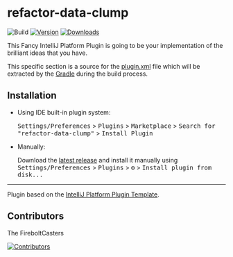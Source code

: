 # refactor-data-clump

![Build](https://github.com/FireboltCasters/refactor-data-clump/workflows/Build/badge.svg)
[![Version](https://img.shields.io/jetbrains/plugin/v/com.github.nilsbaumgartner1994.refactordataclump.svg)](https://plugins.jetbrains.com/plugin/com.github.nilsbaumgartner1994.refactordataclump)
[![Downloads](https://img.shields.io/jetbrains/plugin/d/com.github.nilsbaumgartner1994.refactordataclump.svg)](https://plugins.jetbrains.com/plugin/com.github.nilsbaumgartner1994.refactordataclump)

<!-- Do not remove the description -->
<!-- Plugin description -->
This Fancy IntelliJ Platform Plugin is going to be your implementation of the brilliant ideas that you have.

This specific section is a source for the [plugin.xml](/src/main/resources/META-INF/plugin.xml) file which will be extracted by the [Gradle](/build.gradle.kts) during the build process.

<!-- Plugin description end -->

## Installation

- Using IDE built-in plugin system:
  
  <kbd>Settings/Preferences</kbd> > <kbd>Plugins</kbd> > <kbd>Marketplace</kbd> > <kbd>Search for "refactor-data-clump"</kbd> >
  <kbd>Install Plugin</kbd>
  
- Manually:

  Download the [latest release](https://github.com/FireboltCasters/refactor-data-clump/releases/latest) and install it manually using
  <kbd>Settings/Preferences</kbd> > <kbd>Plugins</kbd> > <kbd>⚙️</kbd> > <kbd>Install plugin from disk...</kbd>


---
Plugin based on the [IntelliJ Platform Plugin Template][template].

[template]: https://github.com/JetBrains/intellij-platform-plugin-template

## Contributors

The FireboltCasters

<a href="https://github.com/FireboltCasters/refactor-data-clump"><img src="https://contrib.rocks/image?repo=FireboltCasters/refactor-data-clump" alt="Contributors" /></a>